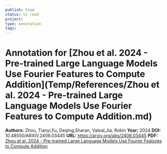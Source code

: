 ```yaml
---
publish: true
status: to read
project:
type: annotation
tags:
---
```

# Annotation for [Zhou et al. 2024 - Pre-trained Large Language Models Use Fourier Features to Compute Addition](Temp/References/Zhou et al. 2024 - Pre-trained Large Language Models Use Fourier Features to Compute Addition.md)

**Authors:** Zhou, Tianyi,Fu, Deqing,Sharan, Vatsal,Jia, Robin
**Year:** 2024
**DOI:** 10.48550/ARXIV.2406.03445
**URL:** https://arxiv.org/abs/2406.03445
**PDF:** [Zhou et al. 2024 - Pre-trained Large Language Models Use Fourier Features to Compute Addition](Papers/PDFs/Zhou%20et%20al.%202024%20-%20Pre-trained%20Large%20Language%20Models%20Use%20Fourier%20Features%20to%20Compute%20Addition.pdf)
